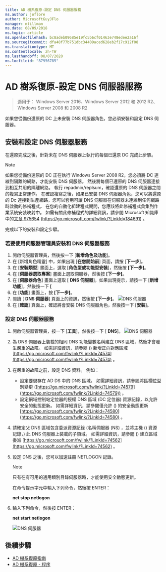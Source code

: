 ```yaml
---
title: AD 樹系復原-設定 DNS 伺服器服務
ms.author: joflore
author: MicrosoftGuyJFlo
manager: mtillman
ms.date: 08/09/2018
ms.topic: article
ms.openlocfilehash: bc8adeb09685e19fc5b6cf01463e748edee2a16f
ms.sourcegitcommit: dfa48f77b751dbc34409aced628eb2f17c912f08
ms.translationtype: MT
ms.contentlocale: zh-TW
ms.lasthandoff: 08/07/2020
ms.locfileid: "87956785"
---
```

# <a name="ad-forest-recovery---configuring-the-dns-server-service"></a>AD 樹系復原-設定 DNS 伺服器服務

>適用于： Windows Server 2016、Windows Server 2012 和 2012 R2、Windows Server 2008 和 2008 R2

如果您從備份還原的 DC 上未安裝 DNS 伺服器角色，您必須安裝和設定 DNS 伺服器。

## <a name="install-and-configure-the-dns-server-service"></a>安裝和設定 DNS 伺服器服務

在還原完成之後，針對未在 DNS 伺服器上執行的每個已還原 DC 完成此步驟。

> [!NOTE]
> 如果您從備份還原的 DC 正在執行 Windows Server 2008 R2，您必須將 DC 連線到隔離的網路，才能安裝 DNS 伺服器。 然後將每個已還原的 DNS 伺服器連接到相互共用的隔離網路。 執行 repadmin/replsum，確認還原的 DNS 伺服器之間的複寫正常運作。 在確認複寫之後，如果已安裝 DNS 伺服器角色，您可以將還原的 Dc 連接到生產網路，您可以套用可讓 DNS 伺服器在伺服器未連線到任何網路時啟動的修補程式。 在您的自動化組建程式期間，您應該將此修補程式彙集到作業系統安裝映射中。 如需有關此修補程式的詳細資訊，請參閱 Microsoft 知識庫中的[文章 975654](https://go.microsoft.com/fwlink/?LinkId=184691) (https://go.microsoft.com/fwlink/?LinkId=184691) 。

完成以下的安裝和設定步驟。

### <a name="to-install-and-the-dns-server-service-using-server-manager"></a>若要使用伺服器管理員安裝和 DNS 伺服器服務

1. 開啟伺服器管理員，然後按一下 [**新增角色及功能**]。
2. 在 [新增角色精靈] 中，如果出現 [**在您開始前**] 頁面，請按 [**下一步**]。
3. 在 [**安裝類型**] 畫面上，選取 [**角色型或功能型安裝**]，然後按 **[下一步]**。
4. 在 [**伺服器選取專案**] 畫面上選取伺服器，然後按 **[下一步]**。
5. 在 [**伺服器角色**] 畫面上選取 [ **DNS 伺服器**]，如果出現提示，請按一下 [**新增功能**]，然後按一下 **[**
6. 在 [**功能**] 畫面上，按 **[下一步]**。
7. 閱讀 [ **DNS 伺服器**] 頁面上的資訊，然後按 **[下一步]**。
   ![DNS 伺服器](media/AD-Forest-Recovery-Configure-DNS/dns1.png)
8. 在 [**確認**] 頁面上，確認將會安裝 DNS 伺服器角色，然後按一下 [**安裝**]。

### <a name="to-configure-the-dns-server-service"></a>設定 DNS 伺服器服務

1. 開啟伺服器管理員，按一下 [**工具**]，然後按一下 [ **DNS**]。
   ![DNS 伺服器](media/AD-Forest-Recovery-Configure-DNS/dns2.png)
2. 為 DNS 伺服器上裝載的相同 DNS 功能變數名稱建立 DNS 區域，然後才會發生嚴重的故障。 如需詳細資訊，請參閱 () 新增正向對應區域 [https://go.microsoft.com/fwlink/?LinkId=74574](https://go.microsoft.com/fwlink/?LinkId=74574) 。
3. 在嚴重的故障之前，設定 DNS 資料。 例如：

   - 設定要儲存在 AD DS 中的 DNS 區域。 如需詳細資訊，請參閱將區欄位型別變更 ([https://go.microsoft.com/fwlink/?LinkId=74579](https://go.microsoft.com/fwlink/?LinkId=74579)) 。
   - 設定網域控制站定位器的授權 DNS 區域 (DC 定位器) 資源記錄，以允許安全的動態更新。 如需詳細資訊，請參閱僅允許 () 的安全動態更新 [https://go.microsoft.com/fwlink/?LinkId=74580](https://go.microsoft.com/fwlink/?LinkId=74580) 。

4. 請確定父 DNS 區域包含委派資源記錄 (名稱伺服器 (NS) ，並將主機 () 資源記錄，) 此 DNS 伺服器上裝載的子領域。 如需詳細資訊，請參閱 () 建立區域委派 [https://go.microsoft.com/fwlink/?LinkId=74562](https://go.microsoft.com/fwlink/?LinkId=74562) 。
5. 設定 DNS 之後，您可以加速註冊 NETLOGON 記錄。

   > [!NOTE]
   > 只有在有可用的通用類別目錄伺服器時，才能使用安全動態更新。

   在命令提示字元中輸入下列命令，然後按 ENTER：

   **net stop netlogon**

6. 輸入下列命令，然後按 ENTER：

   **net start netlogon**

   ![DNS 伺服器](media/AD-Forest-Recovery-Configure-DNS/dns3.png)

## <a name="next-steps"></a>後續步驟

- [AD 樹系復原指南](AD-Forest-Recovery-Guide.md)
- [AD 樹系復原 - 程序](AD-Forest-Recovery-Procedures.md)
